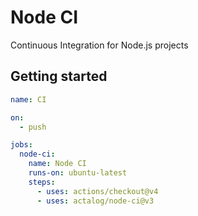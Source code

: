 # Node CI

Continuous Integration for Node.js projects

## Getting started

```yml
name: CI

on:
  - push

jobs:
  node-ci:
    name: Node CI
    runs-on: ubuntu-latest
    steps:
      - uses: actions/checkout@v4
      - uses: actalog/node-ci@v3
```
